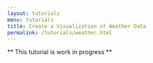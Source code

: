 ```yaml
---
layout: tutorials
menu: tutorials
title: Create a Visualization of Weather Data
permalink: /tutorials/weather.html
---
```


** This tutorial is work in progress **

<!--

In this tutorial, you'll learn a few more techniques for creating visualizations in Vega-Lite. If you are not familiar with Vega-Lite, read the [getting started tutorial]({{site.baseurl}}/tutorials/getting_started.html) first.

Let's say you have some dataset about weather data in Seattle, WA that you want to visualize. The [dataset] is a simple CSV file with columns for the temperature, precipitation, wind, and weather type.

* **AWND** - Average daily wind speed (tenths of meters per second)
* **TOBS** - Temperature at the time of observation (tenths of degrees C)
* **TMAX** - Maximum temperature (tenths of degrees C)
* **TMIN** - Minimum temperature (tenths of degrees C)
* **PRCP** - Precipitation (tenths of mm)

* **WT14** - Drizzle
* **WT03** - Thunder
* **WT04** - Ice pellets, sleet, snow pellets, or small hail"
* **WT05** - Hail (may include small hail)
* **WT16** - Rain (may include freezing rain, drizzle, and freezing drizzle)"
* **WT17** - Freezing rain
* **WT18** - Snow, snow pellets, snow grains, or ice crystals
* **WT08** - Smoke or haze
* **WT11** - High or damaging winds
* **WT22** - Ice fog or freezing fog
* **WT01** - Fog, ice fog, or freezing fog (may include heavy fog)
* **WT02** - Heavy fog or heaving freezing fog (not always distinguished from fog)
* **WT13** - Mist

-->
